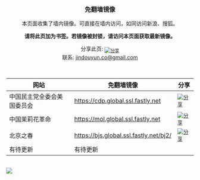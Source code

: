 <a name="a" id="a"></a>
<h3 align="center">免翻墙镜像</h3>


<p align="center">本页面收集了墙内镜像。可直接在墙内访问，如同访问新浪、搜狐。</p>

<p align="center"><b>请将此页加为书签。若镜像被封锁，请访问本页面获取最新镜像。</b></p>

<p align="center">
  分享此页: <a href="mailto:?subject=%E5%85%8D%E7%BF%BB%E5%A2%99%E9%95%9C%E5%83%8F&body=https%3A%2F%2Fgithub.com%2Fjindouyunco%2Fmirrors%23a"><sub><img alt="分享" src="http://mat1.gtimg.com/www/images/qq2012/mailIcon.png"></sub></a>
  <br>
  联系: <a href="mailto:jindouyun.co@gmail.com">jindouyun.co@gmail.com</a>
</p>

<br>

<table>
    <thead>
        <tr>
            <th>网站</th>
            <th>免翻墙镜像</th>
            <th>分享</th>
        </tr>
    </thead>
    <tbody>    
        <tr>
            <td>中国民主党全委会美国委员会</td>
            <td><a href="https://cdp.global.ssl.fastly.net/">https://cdp.global.ssl.fastly.net</a></td>
            <td><a href="mailto:?subject=%E4%B8%AD%E5%9B%BD%E6%B0%91%E4%B8%BB%E5%85%9A%E5%85%A8%E5%A7%94%E4%BC%9A%E7%BE%8E%E5%9B%BD%E5%A7%94%E5%91%98%E4%BC%9A%20%7C%20%E5%85%8D%E7%BF%BB%E5%A2%99%E9%95%9C%E5%83%8F&body=https%3A%2F%2Fgithub.com%2Fjindouyunco%2Fmirrors%23a%0Ahttps%3A%2F%2Fcdp.global.ssl.fastly.net"><sub><img alt="分享" src="http://mat1.gtimg.com/www/images/qq2012/mailIcon.png"></sub></a></td>
        </tr>    
        <tr>
            <td>中国茉莉花革命</td>
            <td><a href="https://mol.global.ssl.fastly.net/">https://mol.global.ssl.fastly.net</a></td>
            <td><a href="mailto:?subject=%E4%B8%AD%E5%9B%BD%E8%8C%89%E8%8E%89%E8%8A%B1%E9%9D%A9%E5%91%BD%20%7C%20%E5%85%8D%E7%BF%BB%E5%A2%99%E9%95%9C%E5%83%8F&body=https%3A%2F%2Fgithub.com%2Fjindouyunco%2Fmirrors%23a%0Ahttps%3A%2F%2Fmol.global.ssl.fastly.net"><sub><img alt="分享" src="http://mat1.gtimg.com/www/images/qq2012/mailIcon.png"></sub></a></td>
        </tr>
        <tr>
            <td>北京之春</td>
            <td><a href="https://bjs.global.ssl.fastly.net/bj2/">https://bjs.global.ssl.fastly.net/bj2/</a></td>
            <td><a href="mailto:?subject=%E5%8C%97%E4%BA%AC%E4%B9%8B%E6%98%A5%20%7C%20%E5%85%8D%E7%BF%BB%E5%A2%99%E9%95%9C%E5%83%8F&body=https%3A%2F%2Fgithub.com%2Fjindouyunco%2Fmirrors%23a%0Ahttps%3A%2F%2Fbjs.global.ssl.fastly.net%2Fbj2%2F"><sub><img alt="分享" src="http://mat1.gtimg.com/www/images/qq2012/mailIcon.png"></sub></a></td>
        </tr>
        <tr>
            <td>有待更新</td>
            <td>有待更新</td>
            <td></td>
        </tr>    
    </tbody>
</table>
<br/>
<img src="https://encrypted-tbn0.gstatic.com/images?q=tbn:ANd9GcSvpdvxCD6PqBufA5U_Ftoyn1JuvtgBjTRl3OpujvkqxKmPakPf">
